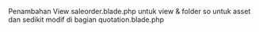 Penambahan View saleorder.blade.php untuk view & folder so untuk asset <br>
dan sedikit modif di bagian quotation.blade.php
